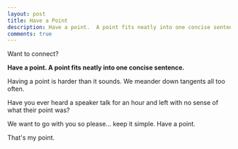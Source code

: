 ```yaml
---
layout: post
title: Have a Point
description: Have a point.  A point fits neatly into one concise sentence.
comments: true
---
```

Want to connect?

**Have a point.  A point fits neatly into one concise sentence.**

Having a point is harder than it sounds.  We meander down tangents all too often.

Have you ever heard a speaker talk for an hour and left with no sense of what their point was?

We want to go with you so please...  keep it simple.  Have a point.

That's my point.
